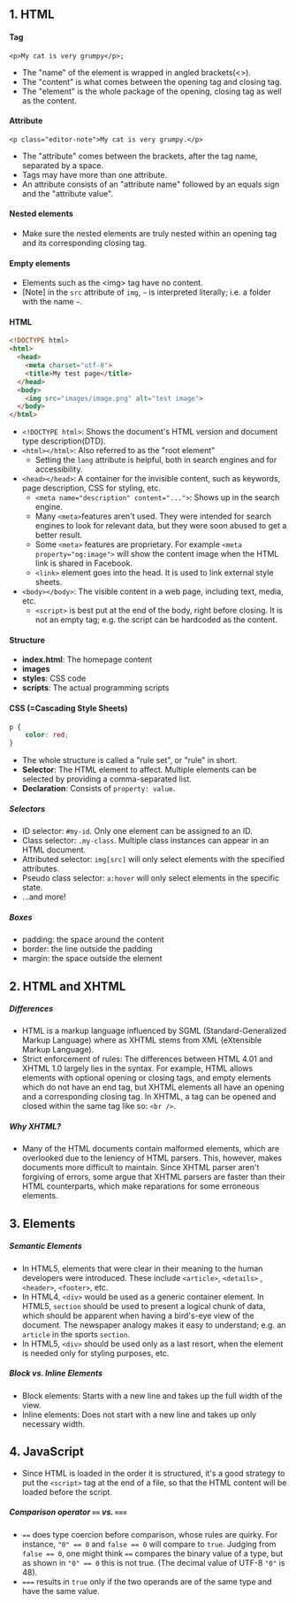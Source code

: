 ## 1. HTML

#### Tag
  ```
  <p>My cat is very grumpy</p>;
  ```

  - The "name" of the element is wrapped in angled brackets(&lt;&gt;).
  - The "content" is what comes between the opening tag and closing tag.
  - The "element" is the whole package of the opening, closing tag as well as the content.

#### Attribute
  ```
  <p class="editor-note">My cat is very grumpy.</p>
  ```

  - The "attribute" comes between the brackets, after the tag name, separated by a space.
  - Tags may have more than one attribute.
  - An attribute consists of an "attribute name" followed by an equals sign and the "attribute value".

#### Nested elements
  - Make sure the nested elements are truly nested within an opening tag and its corresponding closing tag.

#### Empty elements
  - Elements such as the &lt;img&gt; tag have no content.
  - [Note] in the `src` attribute of `img`, `~` is interpreted literally; i.e. a folder with the name `~`.

#### HTML
  ```html
  <!DOCTYPE html>
  <html>
    <head>
      <meta charset="utf-8">
      <title>My test page</title>
    </head>
    <body>
      <img src="images/image.png" alt="test image">
    </body>
  </html>
  ```

  - `<!DOCTYPE html>`: Shows the document's HTML version and document type description(DTD).
  - `<html></html>`: Also referred to as the "root element"
    - Setting the `lang` attribute is helpful, both in search engines and for accessibility.
  - `<head></head>`: A container for the invisible content, such as keywords, page description, CSS for styling, etc.
    - `<meta name="description" content="...">`: Shows up in the search engine.
    - Many `<meta>`features aren't used. They were intended for search engines to look for relevant data, but they were soon abused to get a better result.
    - Some `<meta>` features are proprietary. For example `<meta property="og:image">` will show the content image when the HTML link is shared in Facebook.
    - `<link>` element goes into the head. It is used to link external style sheets.
  - `<body></body>`: The visible content in a web page, including text, media, etc.
    - `<script>` is best put at the end of the body, right before closing. It is not an empty tag; e.g. the script can be hardcoded as the content.

#### Structure
  - **index.html**: The homepage content
  - **images**
  - **styles**: CSS code
  - **scripts**: The actual programming scripts


#### CSS (=Cascading Style Sheets)
  ```css
  p {
      color: red;
  }
  ```

  - The whole structure is called a "rule set", or "rule" in short.
  - **Selector**: The HTML element to affect. Multiple elements can be selected by providing a comma-separated list.
  - **Declaration**: Consists of `property: value`.

##### Selectors
  - ID selector: `#my-id`. Only one element can be assigned to an ID.
  - Class selector: `.my-class`. Multiple class instances can appear in an HTML document.
  - Attributed selector: `img[src]` will only select elements with the specified attributes.
  - Pseudo class selector: `a:hover` will only select elements in the specific state.
  - ...and more!

##### Boxes
  - padding: the space around the content
  - border: the line outside the padding
  - margin: the space outside the element

## 2. HTML and XHTML

##### Differences
  - HTML is a markup language influenced by SGML (Standard-Generalized Markup Language) where as XHTML stems from XML (eXtensible Markup Language).
  - Strict enforcement of rules: The differences between HTML 4.01 and XHTML 1.0 largely lies in the syntax. For example, HTML allows elements with optional opening or closing tags, and empty elements which do not have an end tag, but XHTML elements all have an opening and a corresponding closing tag. In XHTML, a tag can be opened and closed within the same tag like so: `<br />`.

##### Why XHTML?
  - Many of the HTML documents contain malformed elements, which are overlooked due to the leniency of HTML parsers. This, however, makes documents more difficult to maintain. Since XHTML parser aren't forgiving of errors, some argue that XHTML parsers are faster than their HTML counterparts, which make reparations for some erroneous elements.

## 3. Elements

##### Semantic Elements
  - In HTML5, elements that were clear in their meaning to the human developers were introduced. These include `<article>`, `<details>` , `<header>`, `<footer>`, etc.
  - In HTML4, `<div>` would be used as a generic container element. In HTML5, `section` should be used to present a logical chunk of data, which should be apparent when having a bird's-eye view of the document. The newspaper analogy makes it easy to understand; e.g. an `article` in the sports `section`.
  - In HTML5, `<div>` should be used only as a last resort, when the element is needed only for styling purposes, etc.

##### Block vs. Inline Elements
  - Block elements: Starts with a new line and takes up the full width of the view.
  - Inline elements: Does not start with a new line and takes up only necessary width.

## 4. JavaScript
 - Since HTML is loaded in the order it is structured, it's a good strategy to put the `<script>` tag at the end of a file, so that the HTML content will be loaded before the script.

##### Comparison operator `==` vs. `===`
 - `==` does type coercion before comparison, whose rules are quirky. For instance, `"0" == 0` and `false == 0` will compare to `true`. Judging from `false == 0`, one might think `==` compares the binary value of a type, but as shown in `"0" == 0` this is not true. (The decimal value of UTF-8 `"0"` is 48).
 - `===` results in `true` only if the two operands are of the same type and have the same value.